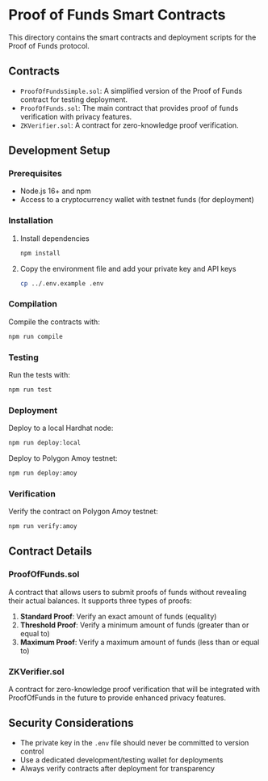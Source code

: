 # Proof of Funds Smart Contracts

This directory contains the smart contracts and deployment scripts for the Proof of Funds protocol.

## Contracts

- `ProofOfFundsSimple.sol`: A simplified version of the Proof of Funds contract for testing deployment.
- `ProofOfFunds.sol`: The main contract that provides proof of funds verification with privacy features.
- `ZKVerifier.sol`: A contract for zero-knowledge proof verification.

## Development Setup

### Prerequisites

- Node.js 16+ and npm
- Access to a cryptocurrency wallet with testnet funds (for deployment)

### Installation

1. Install dependencies
   ```bash
   npm install
   ```

2. Copy the environment file and add your private key and API keys
   ```bash
   cp ../.env.example .env
   ```

### Compilation

Compile the contracts with:

```bash
npm run compile
```

### Testing

Run the tests with:

```bash
npm run test
```

### Deployment

Deploy to a local Hardhat node:

```bash
npm run deploy:local
```

Deploy to Polygon Amoy testnet:

```bash
npm run deploy:amoy
```

### Verification

Verify the contract on Polygon Amoy testnet:

```bash
npm run verify:amoy
```

## Contract Details

### ProofOfFunds.sol

A contract that allows users to submit proofs of funds without revealing their actual balances. It supports three types of proofs:

1. **Standard Proof**: Verify an exact amount of funds (equality)
2. **Threshold Proof**: Verify a minimum amount of funds (greater than or equal to)
3. **Maximum Proof**: Verify a maximum amount of funds (less than or equal to)

### ZKVerifier.sol

A contract for zero-knowledge proof verification that will be integrated with ProofOfFunds in the future to provide enhanced privacy features.

## Security Considerations

- The private key in the `.env` file should never be committed to version control
- Use a dedicated development/testing wallet for deployments
- Always verify contracts after deployment for transparency 